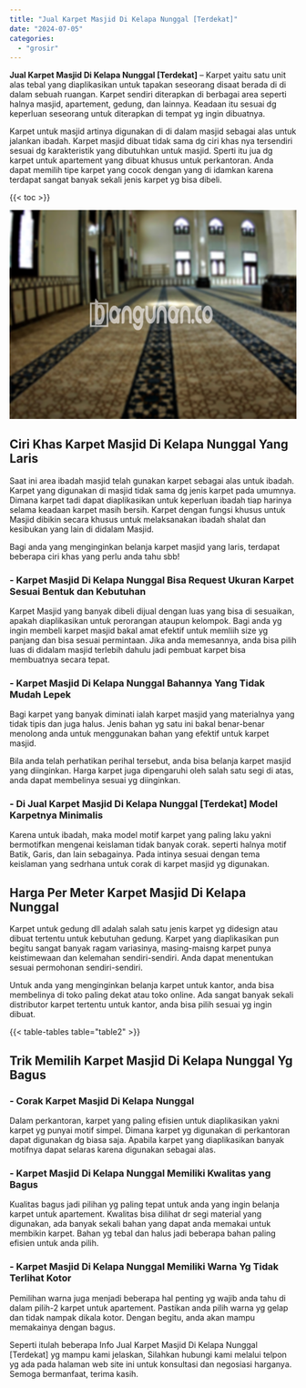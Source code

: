```yaml
---
title: "Jual Karpet Masjid Di Kelapa Nunggal [Terdekat]"
date: "2024-07-05"
categories: 
  - "grosir"
---
```


**Jual Karpet Masjid Di Kelapa Nunggal \[Terdekat\]** – Karpet yaitu satu unit alas tebal yang diaplikasikan untuk tapakan seseorang disaat berada di di dalam sebuah ruangan. Karpet sendiri diterapkan di berbagai area seperti halnya masjid, apartement, gedung, dan lainnya. Keadaan itu sesuai dg keperluan seseorang untuk diterapkan di tempat yg ingin dibuatnya.

Karpet untuk masjid artinya digunakan di di dalam masjid sebagai alas untuk jalankan ibadah. Karpet masjid dibuat tidak sama dg ciri khas nya tersendiri sesuai dg karakteristik yang dibutuhkan untuk masjid. Sperti itu jua dg karpet untuk apartement yang dibuat khusus untuk perkantoran. Anda dapat memilih tipe karpet yang cocok dengan yang di idamkan karena terdapat sangat banyak sekali jenis karpet yg bisa dibeli.

{{< toc >}}

![Jual Karpet Masjid Di Kelapa Nunggal [Terdekat]](/images/grosir-karpet-murah-72.png)

## Ciri Khas Karpet Masjid Di Kelapa Nunggal Yang Laris

Saat ini area ibadah masjid telah gunakan karpet sebagai alas untuk ibadah. Karpet yang digunakan di masjid tidak sama dg jenis karpet pada umumnya. Dimana karpet tadi dapat diaplikasikan untuk keperluan ibadah tiap harinya selama keadaan karpet masih bersih. Karpet dengan fungsi khusus untuk Masjid dibikin secara khusus untuk melaksanakan ibadah shalat dan kesibukan yang lain di didalam Masjid.

Bagi anda yang menginginkan belanja karpet masjid yang laris, terdapat beberapa ciri khas yang perlu anda tahu sbb!

### \- Karpet Masjid Di Kelapa Nunggal Bisa Request Ukuran Karpet Sesuai Bentuk dan Kebutuhan

Karpet Masjid yang banyak dibeli dijual dengan luas yang bisa di sesuaikan, apakah diaplikasikan untuk perorangan ataupun kelompok. Bagi anda yg ingin membeli karpet masjid bakal amat efektif untuk memliih size yg panjang dan bisa sesuai permintaan. Jika anda memesannya, anda bisa pilih luas di didalam masjid terlebih dahulu jadi pembuat karpet bisa membuatnya secara tepat.

### \- Karpet Masjid Di Kelapa Nunggal Bahannya Yang Tidak Mudah Lepek

Bagi karpet yang banyak diminati ialah karpet masjid yang materialnya yang tidak tipis dan juga halus. Jenis bahan yg satu ini bakal benar-benar menolong anda untuk menggunakan bahan yang efektif untuk karpet masjid.

Bila anda telah perhatikan perihal tersebut, anda bisa belanja karpet masjid yang diinginkan. Harga karpet juga dipengaruhi oleh salah satu segi di atas, anda dapat membelinya sesuai yg diinginkan.

### \- Di Jual Karpet Masjid Di Kelapa Nunggal \[Terdekat\] Model Karpetnya Minimalis

Karena untuk ibadah, maka model motif karpet yang paling laku yakni bermotifkan mengenai keislaman tidak banyak corak. seperti halnya motif Batik, Garis, dan lain sebagainya. Pada intinya sesuai dengan tema keislaman yang sedrhana untuk corak di karpet masjid yg digunakan.

## Harga Per Meter Karpet Masjid Di Kelapa Nunggal

Karpet untuk gedung dll adalah salah satu jenis karpet yg didesign atau dibuat tertentu untuk kebutuhan gedung. Karpet yang diaplikasikan pun begitu sangat banyak ragam variasinya, masing-maisng karpet punya keistimewaan dan kelemahan sendiri-sendiri. Anda dapat menentukan sesuai permohonan sendiri-sendiri.

Untuk anda yang menginginkan belanja karpet untuk kantor, anda bisa membelinya di toko paling dekat atau toko online. Ada sangat banyak sekali distributor karpet tertentu untuk kantor, anda bisa pilih sesuai yg ingin dibuat.

{{< table-tables table="table2" >}}

## Trik Memilih Karpet Masjid Di Kelapa Nunggal Yg Bagus

### \- Corak Karpet Masjid Di Kelapa Nunggal

Dalam perkantoran, karpet yang paling efisien untuk diaplikasikan yakni karpet yg punyai motif simpel. Dimana karpet yg digunakan di perkantoran dapat digunakan dg biasa saja. Apabila karpet yang diaplikasikan banyak motifnya dapat selaras karena digunakan sebagai alas.

### \- Karpet Masjid Di Kelapa Nunggal Memiliki Kwalitas yang Bagus

Kualitas bagus jadi pilihan yg paling tepat untuk anda yang ingin belanja karpet untuk apartement. Kwalitas bisa dilihat dr segi material yang digunakan, ada banyak sekali bahan yang dapat anda memakai untuk membikin karpet. Bahan yg tebal dan halus jadi beberapa bahan paling efisien untuk anda pilih.

### \- Karpet Masjid Di Kelapa Nunggal Memiliki Warna Yg Tidak Terlihat Kotor

Pemilihan warna juga menjadi beberapa hal penting yg wajib anda tahu di dalam pilih-2 karpet untuk apartement. Pastikan anda pilih warna yg gelap dan tidak nampak dikala kotor. Dengan begitu, anda akan mampu memakainya dengan bagus.

Seperti itulah beberapa Info Jual Karpet Masjid Di Kelapa Nunggal \[Terdekat\] yg mampu kami jelaskan, Silahkan hubungi kami melalui telpon yg ada pada halaman web site ini untuk konsultasi dan negosiasi harganya. Semoga bermanfaat, terima kasih.
